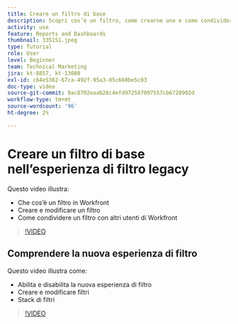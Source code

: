 ```yaml
---
title: Creare un filtro di base
description: Scopri cos’è un filtro, come crearne uno e come condividerlo con altri utenti in Workfront. Scopri anche come utilizzare la nuova esperienza di filtro.
activity: use
feature: Reports and Dashboards
thumbnail: 335151.jpeg
type: Tutorial
role: User
level: Beginner
team: Technical Marketing
jira: kt-8857, kt-13080
exl-id: c64e5362-67ca-492f-95a3-05c660be5c03
doc-type: video
source-git-commit: 9ac8702eaab26c4efd972507097557cb6728902d
workflow-type: tm+mt
source-wordcount: '96'
ht-degree: 2%

---
```


# Creare un filtro di base nell’esperienza di filtro legacy

Questo video illustra:

* Che cos’è un filtro in Workfront
* Creare e modificare un filtro
* Come condividere un filtro con altri utenti di Workfront

>[!VIDEO](https://video.tv.adobe.com/v/335151/?quality=12&learn=on)

## Comprendere la nuova esperienza di filtro

Questo video illustra come:

* Abilita e disabilita la nuova esperienza di filtro
* Creare e modificare filtri
* Stack di filtri

>[!VIDEO](https://video.tv.adobe.com/v/3419558/?quality=12&learn=on)
